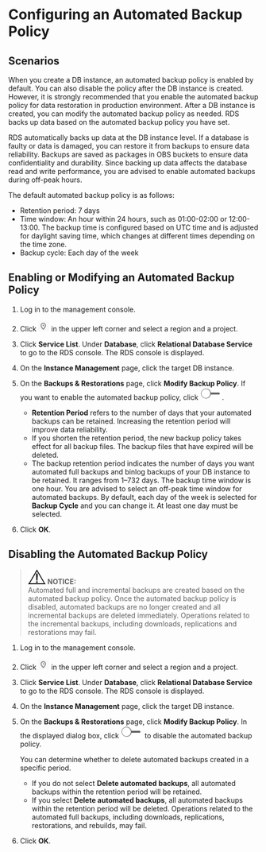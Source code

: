 # Configuring an Automated Backup Policy<a name="en-us_topic_0029128206"></a>

## Scenarios<a name="section1554605854619"></a>

When you create a DB instance, an automated backup policy is enabled by default. You can also disable the policy after the DB instance is created. However, it is strongly recommended that you enable the automated backup policy for data restoration in production environment. After a DB instance is created, you can modify the automated backup policy as needed. RDS backs up data based on the automated backup policy you have set. 

RDS automatically backs up data at the DB instance level. If a database is faulty or data is damaged, you can restore it from backups to ensure data reliability. Backups are saved as packages in OBS buckets to ensure data confidentiality and durability. Since backing up data affects the database read and write performance, you are advised to enable automated backups during off-peak hours.

The default automated backup policy is as follows:

-   Retention period: 7 days
-   Time window: An hour within 24 hours, such as 01:00-02:00 or 12:00-13:00. The backup time is configured based on UTC time and is adjusted for daylight saving time, which changes at different times depending on the time zone.
-   Backup cycle: Each day of the week

## Enabling or Modifying an Automated Backup Policy<a name="section22744299173619"></a>

1.  Log in to the management console.
2.  Click  ![](figures/region.png)  in the upper left corner and select a region and a project.
3.  Click  **Service List**. Under  **Database**, click  **Relational Database Service**  to go to the RDS console. The RDS console is displayed.
4.  On the  **Instance Management**  page, click the target DB instance.
5.  On the  **Backups & Restorations**  page, click  **Modify Backup Policy**. If you want to enable the automated backup policy, click  ![](figures/public.png). 
    -   **Retention Period**  refers to the number of days that your automated backups can be retained. Increasing the retention period will improve data reliability.
    -   If you shorten the retention period, the new backup policy takes effect for all backup files. The backup files that have expired will be deleted.
    -   The backup retention period indicates the number of days you want automated full backups and binlog backups of your DB instance to be retained. It ranges from 1–732 days. The backup time window is one hour. You are advised to select an off-peak time window for automated backups. By default, each day of the week is selected for  **Backup Cycle**  and you can change it. At least one day must be selected.

6.  Click  **OK**.

## Disabling the Automated Backup Policy<a name="section6125375132158"></a>

>![](public_sys-resources/icon-notice.gif) **NOTICE:**   
>Automated full and incremental backups are created based on the automated backup policy. Once the automated backup policy is disabled, automated backups are no longer created and all incremental backups are deleted immediately. Operations related to the incremental backups, including downloads, replications and restorations may fail.  

1.  Log in to the management console.
2.  Click  ![](figures/region.png)  in the upper left corner and select a region and a project.
3.  Click  **Service List**. Under  **Database**, click  **Relational Database Service**  to go to the RDS console. The RDS console is displayed.
4.  On the  **Instance Management**  page, click the target DB instance.
5.  On the  **Backups & Restorations**  page, click  **Modify Backup Policy**. In the displayed dialog box, click  ![](figures/public.png)  to disable the automated backup policy. 

    You can determine whether to delete automated backups created in a specific period.

    -   If you do not select  **Delete automated backups**, all automated backups within the retention period will be retained.
    -   If you select  **Delete automated backups**, all automated backups within the retention period will be deleted. Operations related to the automated full backups, including downloads, replications, restorations, and rebuilds, may fail.

6.  Click  **OK**.

